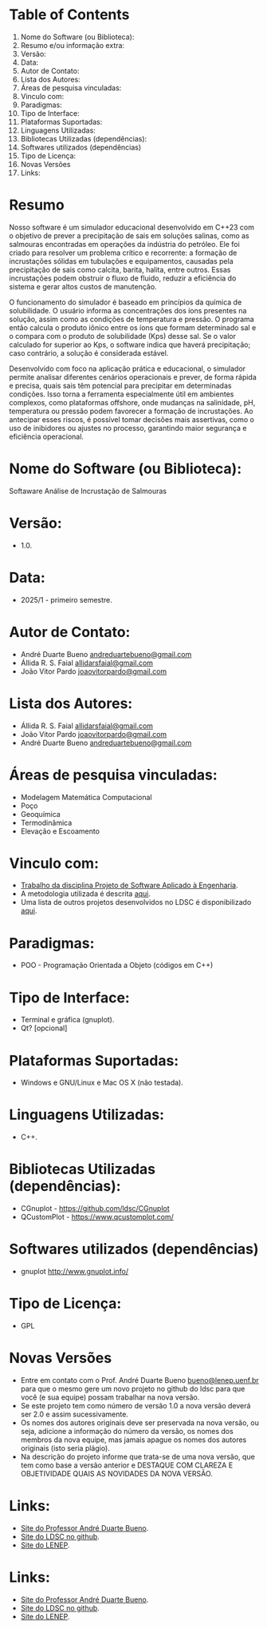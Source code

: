 
# Table of Contents

1. Nome do Software (ou Biblioteca):
2. Resumo e/ou informação extra:
3. Versão:
4. Data:
5. Autor de Contato:
6. Lista dos Autores:
7. Áreas de pesquisa vinculadas:
7. Vinculo com:
8. Paradigmas:
10. Tipo de Interface:
11. Plataformas Suportadas:
12. Linguagens Utilizadas:
13. Bibliotecas Utilizadas (dependências):
14. Softwares utilizados (dependências)
15. Tipo de Licença:
16. Novas Versões
17. Links:

<a id="orga63642c"></a>

# Resumo

Nosso software é um simulador educacional desenvolvido em C++23 com o objetivo de prever a precipitação de sais em soluções salinas, como as salmouras encontradas em operações da indústria do petróleo. Ele foi criado para resolver um problema crítico e recorrente: a formação de incrustações sólidas em tubulações e equipamentos, causadas pela precipitação de sais como calcita, barita, halita, entre outros. Essas incrustações podem obstruir o fluxo de fluido, reduzir a eficiência do sistema e gerar altos custos de manutenção.

O funcionamento do simulador é baseado em princípios da química de solubilidade. O usuário informa as concentrações dos íons presentes na solução, assim como as condições de temperatura e pressão. O programa então calcula o produto iônico entre os íons que formam determinado sal e o compara com o produto de solubilidade (Kps) desse sal. Se o valor calculado for superior ao Kps, o software indica que haverá precipitação; caso contrário, a solução é considerada estável.

Desenvolvido com foco na aplicação prática e educacional, o simulador permite analisar diferentes cenários operacionais e prever, de forma rápida e precisa, quais sais têm potencial para precipitar em determinadas condições. Isso torna a ferramenta especialmente útil em ambientes complexos, como plataformas offshore, onde mudanças na salinidade, pH, temperatura ou pressão podem favorecer a formação de incrustações. Ao antecipar esses riscos, é possível tomar decisões mais assertivas, como o uso de inibidores ou ajustes no processo, garantindo maior segurança e eficiência operacional.
<a id="org2ebec41"></a>

# Nome do Software (ou Biblioteca):

Softaware Análise de Incrustação de Salmouras


<a id="org72ffa40"></a>

<a id="org10111d4"></a>

# Versão:

-   1.0.

<a id="orgf581e60"></a>

# Data:

-   2025/1 - primeiro semestre.

<a id="org50824d1"></a>

# Autor de Contato:

-   André Duarte Bueno <andreduartebueno@gmail.com>
-   Állida R. S. Faial <allidarsfaial@gmail.com>
-   João Vitor Pardo <joaovitorpardo@gmail.com>

<a id="orgdcfbf20"></a>

# Lista dos Autores:

-   Állida R. S. Faial <allidarsfaial@gmail.com>
-   João Vitor Pardo <joaovitorpardo@gmail.com>
-   André Duarte Bueno <andreduartebueno@gmail.com>


<a id="org3e9046d"></a>

# Áreas de pesquisa vinculadas:

-   Modelagem Matemática Computacional
-   Poço
-   Geoquímica
-   Termodinâmica
-   Elevação e Escoamento


<a id="org3a88e7c"></a>

# Vinculo com:

-   [Trabalho da disciplina Projeto de Software Aplicado à Engenharia](https://sites.google.com/view/professorandreduartebueno/ensino/projeto-de-software-aplicado).
-   A metodologia utilizada é descrita [aqui](https://github.com/ldsc/LDSC-ProjetoEngenharia-0-Metodologia-Instrucoes-Etapas).
-   Uma lista de outros projetos desenvolvidos no LDSC é disponibilizado [aqui](https://github.com/ldsc/LDSC-ProjetoEngenharia-0-Metodologia-Instrucoes-Etapas).


<a id="orgbece9a4"></a>

# Paradigmas:

-   POO - Programação Orientada a Objeto (códigos em C++)


<a id="orgdcc4e41"></a>

# Tipo de Interface:

-   Terminal e gráfica (gnuplot).
-   Qt? [opcional]


<a id="org5edb591"></a>

# Plataformas Suportadas:

-   Windows e GNU/Linux e Mac OS X (não testada).


<a id="orgb633128"></a>

# Linguagens Utilizadas:

-   C++.


<a id="org22706d5"></a>

# Bibliotecas Utilizadas (dependências):

-   CGnuplot - <https://github.com/ldsc/CGnuplot>
-   QCustomPlot - <https://www.qcustomplot.com/>

<a id="orga7939eb"></a>

# Softwares utilizados (dependências)

-   gnuplot <http://www.gnuplot.info/>

<a id="orga5804b1"></a>

# Tipo de Licença:

-   GPL

<a id="orgf4e6c94"></a>

# Novas Versões

-   Entre em contato com o Prof. André Duarte Bueno <bueno@lenep.uenf.br>
    para que o mesmo gere um novo projeto no github do ldsc para que você (e sua equipe) possam trabalhar na nova versão.
-   Se este projeto tem como número de versão 1.0 a nova versão deverá ser 2.0 e assim sucessivamente.
-   Os nomes dos autores originais deve ser preservada na nova versão, ou seja, adicione a informação do número da versão, os nomes dos membros da nova equipe, mas jamais apague os nomes dos autores originais (isto seria plágio).
-   Na descrição do projeto informe que trata-se de uma nova versão, que tem como base a versão anterior e DESTAQUE COM CLAREZA E OBJETIVIDADE QUAIS AS NOVIDADES DA NOVA VERSÃO.


<a id="org3498266"></a>

# Links:

-   [Site do Professor André Duarte Bueno](https://sites.google.com/view/professorandreduartebueno/).
-   [Site do LDSC no github](https://github.com/ldsc).
-   [Site do LENEP](https://uenf.br/cct/lenep).


<a id="org7997b0d"></a>


# Links:

-   [Site do Professor André Duarte Bueno](https://sites.google.com/view/professorandreduartebueno/).
-   [Site do LDSC no github](https://github.com/ldsc).
-   [Site do LENEP](https://uenf.br/cct/lenep).


<a id="org0b6cfa5"></a>



